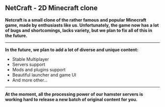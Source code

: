NetCraft - 2D Minecraft clone
---
**Netcraft is a small clone of the rather famous and popular Minecraft game, made by enthusiasts like us. Unfortunately, the game now has a lot of bugs and shortcomings, lacks variety, but we plan to fix all of this in the future.**
***
__In the future, we plan to add a lot of diverse and unique content:__
- Stable Multiplayer
- Servers support
- Mods and plugins support
- Beautiful launcher and game UI
- And more other...
---
__**At the moment, all the processing power of our hamster servers is working hard to release a new batch of original content for you.**__


